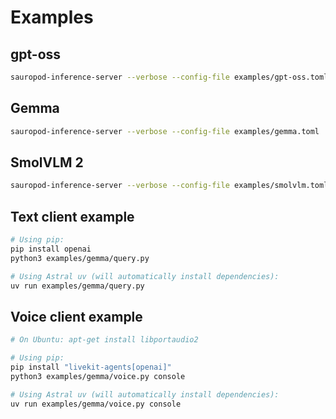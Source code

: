 # Examples

## gpt-oss

```bash
sauropod-inference-server --verbose --config-file examples/gpt-oss.toml
```

## Gemma

```bash
sauropod-inference-server --verbose --config-file examples/gemma.toml
```

## SmolVLM 2

```bash
sauropod-inference-server --verbose --config-file examples/smolvlm.toml
```

## Text client example

```bash
# Using pip:
pip install openai
python3 examples/gemma/query.py

# Using Astral uv (will automatically install dependencies):
uv run examples/gemma/query.py
```

## Voice client example

```bash
# On Ubuntu: apt-get install libportaudio2

# Using pip:
pip install "livekit-agents[openai]"
python3 examples/gemma/voice.py console

# Using Astral uv (will automatically install dependencies):
uv run examples/gemma/voice.py console
```
